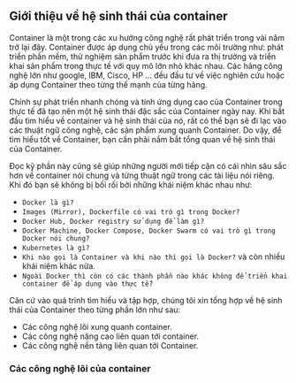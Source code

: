 ## Giới thiệu về hệ sinh thái của container

Container là một trong các xu hướng công nghệ rất phát triển trong vài năm trở lại đây. Container được áp dụng chủ yếu trong các môi trường như: phát triển phần mềm, thử nghiệm sản phẩm trước khi đưa ra thị trường và triển khai sản phẩm trong thực tế với quy mô lớn nhỏ khác nhau. Các hãng công nghệ lớn như google, IBM, Cisco, HP ... đều đầu tư về việc nghiên cứu hoặc áp dụng Container theo từng thế mạnh của từng hãng.

Chính sự phát triển nhanh chóng và tính ứng dụng cao của Container trong thực tế đã tạo nên một hệ sinh thái đặc sắc của Container ngày nay. Khi bắt đầu tìm hiểu về container và hệ sinh thái của nó, rất có thể bạn sẽ đi lạc vào các thuật ngữ công nghệ, các sản phẩm xung quanh Container. Do vậy, để tìm hiểu tốt về Container, bạn cần phải nắm bắt tổng quan về hệ sinh thái của Container.

Đọc kỹ phần này cũng sẽ giúp những người mới tiếp cận có cái nhìn sâu sắc hơn về container nói chung và từng thuật ngữ trong các tài liệu nói riêng. Khi đó bạn sẽ không bị bối rối bởi những khái niệm khác nhau như: 

- `Docker là gì?` 
- `Images (Mirror), Dockerfile có vai trò gì trong Docker?`
- `Docker Hub, Docker registry sử dụng để làm gì?`
- `Docker Machine, Docker Compose, Docker Swarm có vai trò gì trong Docker nói chung?`
- `Kubernetes là gì?`
- `Khi nào gọi là Container và khi nào thì gọi là Docker?` và còn nhiều khái niệm khác nữa.
- `Ngoài Docker thì còn có các thành phần nào khác không để triển khai container để áp dụng vào thực tế?`

Căn cứ vào quá trình tìm hiểu và tập hợp, chúng tôi xin tổng hợp về hệ sinh thái của Container theo từng phần lớn như sau: 

- Các công nghệ lõi xung quanh container.
- Các công nghệ nâng cao liên quan tới container.
- Các công nghệ nền tảng liên quan tới Container.

### Các công nghệ lõi của container
